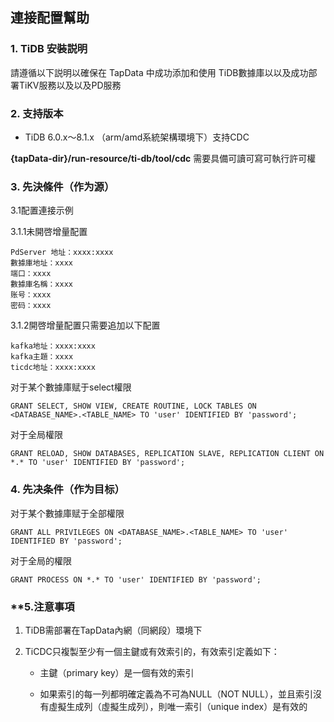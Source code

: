 ## **連接配置幫助**

### **1. TiDB 安裝説明**

請遵循以下説明以確保在 TapData 中成功添加和使用 TiDB數據庫以以及成功部署TiKV服務以及以及PD服務

### **2. 支持版本**

 - TiDB 6.0.x～8.1.x （arm/amd系統架構環境下）支持CDC
 
**{tapData-dir}/run-resource/ti-db/tool/cdc** 需要具備可讀可寫可執行許可權

### **3. 先決條件（作为源）**

3.1配置連接示例

3.1.1未開啓增量配置
```
PdServer 地址：xxxx:xxxx
數據庫地址：xxxx
端口：xxxx
數據庫名稱：xxxx
账号：xxxx
密码：xxxx
```
3.1.2開啓增量配置只需要追加以下配置
```
kafka地址：xxxx:xxxx
kafka主題：xxxx
ticdc地址：xxxx:xxxx

```

对于某个數據庫赋于select權限
```
GRANT SELECT, SHOW VIEW, CREATE ROUTINE, LOCK TABLES ON <DATABASE_NAME>.<TABLE_NAME> TO 'user' IDENTIFIED BY 'password';
```
对于全局權限
```
GRANT RELOAD, SHOW DATABASES, REPLICATION SLAVE, REPLICATION CLIENT ON *.* TO 'user' IDENTIFIED BY 'password';
```
###  **4. 先决条件（作为目标）**
对于某个數據庫赋于全部權限
```
GRANT ALL PRIVILEGES ON <DATABASE_NAME>.<TABLE_NAME> TO 'user' IDENTIFIED BY 'password';
```
对于全局的權限
```
GRANT PROCESS ON *.* TO 'user' IDENTIFIED BY 'password';
```

### **5.注意事項

1. TiDB需部署在TapData內網（同網段）環境下

2. TiCDC只複製至少有一個主鍵或有效索引的，有效索引定義如下：

    - 主鍵（primary key）是一個有效的索引
    
    - 如果索引的每一列都明確定義為不可為NULL（NOT NULL），並且索引沒有虛擬生成列（虛擬生成列），則唯一索引（unique index）是有效的
